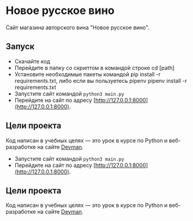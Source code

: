 # Новое русское вино

Сайт магазина авторского вина "Новое русское вино".

## Запуск

- Скачайте код
- Перейдите в папку со скриптом в командой строке cd [path]
- Установите необходимые пакеты командой pip install -r requirements.txt, либо если вы пользуетесь pipenv pipenv install -r requirements.txt
- Запустите сайт командой `python3 main.py`
- Перейдите на сайт по адресу [http://127.0.0.1:8000](http://127.0.0.1:8000).

## Цели проекта

Код написан в учебных целях — это урок в курсе по Python и веб-разработке на сайте [Devman](https://dvmn.org).
- Запустите сайт командой `python3 main.py`
- Перейдите на сайт по адресу [http://127.0.0.1:8000](http://127.0.0.1:8000).

## Цели проекта

Код написан в учебных целях — это урок в курсе по Python и веб-разработке на сайте [Devman](https://dvmn.org).
